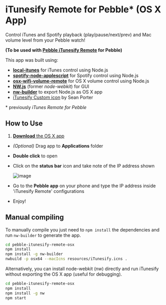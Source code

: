 # iTunesify Remote for Pebble* (OS X App)

Control iTunes and Spotify playback (play/pause/next/prev) and Mac volume level from your Pebble watch!

**(To be used with [Pebble iTunesify Remote](https://github.com/macecchi/pebble-itunesify-remote) for Pebble)**


This app was built using:

- **[local-itunes](https://github.com/airtoxin/local-itunes)** for iTunes  control using Node.js
- **[spotify-node-applescript](https://github.com/andrehaveman/spotify-node-applescript)** for Spotify control using Node.js
- **[osx-wifi-volume-remote](https://github.com/coolaj86/osx-wifi-volume-remote)** for OS X volume control using Node.js
- **[NW.js](https://github.com/nwjs/nw.js)** (former *node-webkit*) for GUI 
- **[nw-builder](https://github.com/nwjs/nw-builder)** to export Node.js as OS X app
- [iTunesify Custom icon](https://github.com/macecchi/pebble-itunesify-remote-osx/blob/master/resources/images/iTunesify.png) by Sean Porter

\* previously *iTunes Remote for Pebble*



## How to Use

1. [**Download** the OS X app](https://github.com/macecchi/pebble-itunesify-remote-osx/releases/)
- *(Optional)* Drag app to **Applications** folder
- **Double click** to open
- Click on the **status bar** icon and take note of the IP address shown

	![image](https://raw.githubusercontent.com/macecchi/pebble-itunesify-remote-osx/master/resources/images/statusbar_help.png)
- Go to the **Pebble app** on your phone and type the IP address inside 'iTunesify Remote' configurations
- Enjoy!


## Manual compiling

To manually compile you just need to `npm install` the dependencies and run `nw-builder` to generate the app.

```bash
cd pebble-itunesify-remote-osx
npm install
npm install -g nw-builder
nwbuild -p osx64 --macIcns resources/iTunesify.icns .
```

Alternatively, you can install node-webkit (nw) directly and run iTunesify without exporting the OS X app (useful for debugging).

```bash
cd pebble-itunesify-remote-osx
npm install
npm install -g nw
npm start
```

